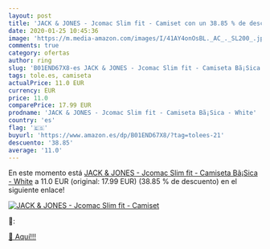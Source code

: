 ```yaml
---
layout: post
title: 'JACK & JONES - Jcomac Slim fit - Camiset con un 38.85 % de descuento'
date: 2020-01-25 10:45:36
image: 'https://m.media-amazon.com/images/I/41AY4onOsBL._AC_._SL200_.jpg'
comments: true
category: ofertas
author: ring
slug: 'B01END67X8-es JACK & JONES - Jcomac Slim fit - Camiseta Bã¡Sica - White'
tags: tole.es, camiseta
actualPrice: 11.0 EUR
currency: EUR
price: 11.0
comparePrice: 17.99 EUR
prodname: 'JACK & JONES - Jcomac Slim fit - Camiseta Bã¡Sica - White'
country: 'es'
flag: '🇪🇸'
buyurl: 'https://www.amazon.es/dp/B01END67X8/?tag=tolees-21'
descuento: '38.85'
average: '11.0'
---
```


En este momento está [JACK & JONES - Jcomac Slim fit - Camiseta Bã¡Sica - White](https://www.amazon.es/dp/B01END67X8/?tag=tolees-21) a 11.0 EUR (original: 17.99 EUR) (38.85 %  de descuento) en el siguiente enlace!

[![JACK & JONES - Jcomac Slim fit - Camiset](https://m.media-amazon.com/images/I/41AY4onOsBL._AC_._SL200_.jpg)](https://www.amazon.es/dp/B01END67X8/?tag=tolees-21)

🔎:


[🛒 Aquí!!!](https://www.amazon.es/dp/B01END67X8/?tag=tolees-21)

